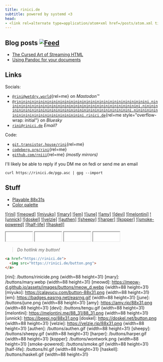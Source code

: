 ```yaml
---
title: rinici.de
subtitle: powered by systemd <3
head:
- <link rel=alternate type=application/atom+xml href=/posts/atom.xml title="Blog posts">
---
```


## Blog posts [![Feed]](/posts/atom.xml)

- [The Cursed Art of Streaming HTML](/posts/streaming-html)
- [Using Pandoc for your documents](/posts/pandoc)

[feed]: /rss.gif "Atom feed"

## Links

Socials:

- [`@rini@wetdry.world`](https://wetdry.world/@rini){rel=me} on *Mastodon™*
- [`@rinininininininininininininininininininininininininininininini.ninininininininininininininininininininininininininininininini.ninininininininininininininininininininininininininininininini.nininininininininininininininininininininini.rinici.de`](https://bsky.app/profile/did:plc:6vaaehzuar7sx5qlxcnh6r7j){rel=me style="overflow-wrap: initial"} on *Bluesky*
- [`rini@rinici.de`](mailto:rini%40rinici.de) *Email?*

Code:

- [`git.transistor.house/rini`](https://git.transistor.house/rini){rel=me}
- [`codeberg.org/rini`](https://codeberg.org/rini){rel=me}
- [`github.com/rniii`](https://github.com/rniii){rel=me} *(mostly mirrors)*

I'll likely be able to reply if you DM me on fedi or send me an email

    curl https://rinici.de/pgp.asc | gpg --import

## Stuff

- [Playable 88x31s](/buttons)
- [Color palette](/colors)

[![rini]](https://rinici.de/)
[![meowd]](https://meow-d.github.io/)
[![miyuko]](https://calayucu.com/)
[![mary]](https://mary.my.id/)
[![em]](https://easrng.net/)
[![june]](https://girlboss.ceo/)
[![amy]](https://amy.rip/)
[![devi]](https://tengu.space/)
[![melontini]](https://melontini.me/)
[![unnick]](https://beepi.ng/)
[![doskel]](https://doskel.net/)
[![velzie]](https://velzie.rip/)
[![authen]](https://authenyo.xyz/)
[![sheepy]](https://sheepy.moe/)
[![harper]](https://blueb.pages.gay/)
[![kopper]](https://w.on-t.work/)
[![smoke-powered]](https://smokepowered.com/)
[![half-life]](steam://launch/70)
[![haskell]](https://book.realworldhaskell.org/read/getting-started.html)
<iframe src="/buttons/snake" width=88 height=31></iframe>
<iframe src="/buttons/flappy" width=88 height=31></iframe>
<iframe src="/buttons/dvd" width=88 height=31></iframe>
<iframe src="/buttons/sand" width=88 height=31></iframe>

> *Do hotlink my button!*

```html
<a href="https://rinici.de">
  <img src="https://rinici.de/button.png">
</a>
```

[rini]:           /buttons/rinicide.png {width=88 height=31}
[mary]:           /buttons/mary.webp    {width=88 height=31}
[meowd]:          https://meow-d.github.io/assets/images/buttons/meow_d.webp {width=88 height=31}
[miyuko]:         https://calayucu.com/button-88x31.png {width=88 height=31}
[em]:             https://badges.easrng.net/easrng.gif {width=88 height=31}
[june]:           /buttons/june.png     {width=88 height=31}
[amy]:            https://amy.rip/88x31.png {width=88 height=31}
[devi]:           /buttons/tengu.gif    {width=88 height=31}
[melontini]:      https://melontini.me/88_31/88_31.png {width=88 height=31}
[unnick]:         https://beepi.ng/88x31.png
[doskel]:         https://doskel.net/button.png {width=88 height=31}
[velzie]:         https://velzie.rip/88x31.png {width=88 height=31}
[authen]:         /buttons/authen.gif   {width=88 height=31}
[sheepy]:         /buttons/sheepy.gif   {width=88 height=31}
[harper]:         /buttons/harper.gif   {width=88 height=31}
[kopper]:         /buttons/wontwork.png {width=88 height=31}
[smoke-powered]:  /buttons/smoke.gif    {width=88 height=31}
[half-life]:      /buttons/hl.gif       {width=88 height=31}
[haskell]:        /buttons/haskell.gif  {width=88 height=31}
